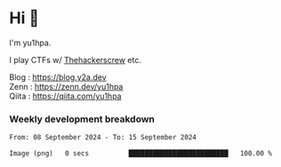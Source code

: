 # Hi 👋

I'm yu1hpa.

I play CTFs w/ [Thehackerscrew](https://www.thehackerscrew.team/) etc.

Blog : https://blog.y2a.dev  
Zenn : https://zenn.dev/yu1hpa  
Qiita : https://qiita.com/yu1hpa  

### Weekly development breakdown

<!--START_SECTION:waka-->

```txt
From: 08 September 2024 - To: 15 September 2024

Image (png)   0 secs          █████████████████████████   100.00 %
```

<!--END_SECTION:waka-->

